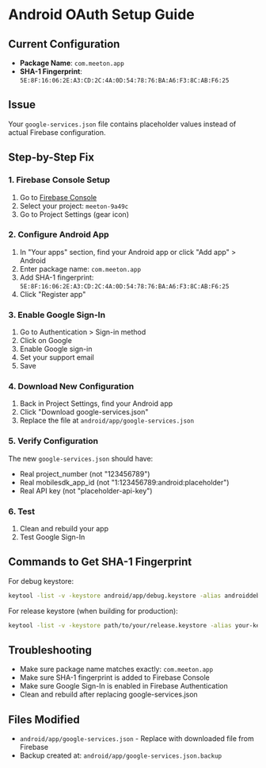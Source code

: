 # Android OAuth Setup Guide

## Current Configuration
- **Package Name**: `com.meeton.app`
- **SHA-1 Fingerprint**: `5E:8F:16:06:2E:A3:CD:2C:4A:0D:54:78:76:BA:A6:F3:8C:AB:F6:25`

## Issue
Your `google-services.json` file contains placeholder values instead of actual Firebase configuration.

## Step-by-Step Fix

### 1. Firebase Console Setup
1. Go to [Firebase Console](https://console.firebase.google.com/)
2. Select your project: `meeton-9a49c`
3. Go to Project Settings (gear icon)

### 2. Configure Android App
1. In "Your apps" section, find your Android app or click "Add app" > Android
2. Enter package name: `com.meeton.app`
3. Add SHA-1 fingerprint: `5E:8F:16:06:2E:A3:CD:2C:4A:0D:54:78:76:BA:A6:F3:8C:AB:F6:25`
4. Click "Register app"

### 3. Enable Google Sign-In
1. Go to Authentication > Sign-in method
2. Click on Google
3. Enable Google sign-in
4. Set your support email
5. Save

### 4. Download New Configuration
1. Back in Project Settings, find your Android app
2. Click "Download google-services.json"
3. Replace the file at `android/app/google-services.json`

### 5. Verify Configuration
The new `google-services.json` should have:
- Real project_number (not "123456789")
- Real mobilesdk_app_id (not "1:123456789:android:placeholder")
- Real API key (not "placeholder-api-key")

### 6. Test
1. Clean and rebuild your app
2. Test Google Sign-In

## Commands to Get SHA-1 Fingerprint
For debug keystore:
```bash
keytool -list -v -keystore android/app/debug.keystore -alias androiddebugkey -storepass android -keypass android
```

For release keystore (when building for production):
```bash
keytool -list -v -keystore path/to/your/release.keystore -alias your-key-alias
```

## Troubleshooting
- Make sure package name matches exactly: `com.meeton.app`
- Make sure SHA-1 fingerprint is added to Firebase Console
- Make sure Google Sign-In is enabled in Firebase Authentication
- Clean and rebuild after replacing google-services.json

## Files Modified
- `android/app/google-services.json` - Replace with downloaded file from Firebase
- Backup created at: `android/app/google-services.json.backup`
